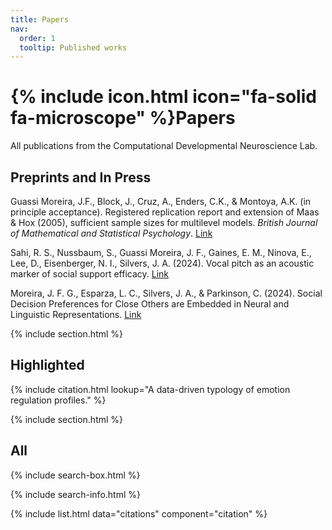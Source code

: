 ```yaml
---
title: Papers
nav:
  order: 1
  tooltip: Published works
---
```


# {% include icon.html icon="fa-solid fa-microscope" %}Papers

All publications from the Computational Developmental Neuroscience Lab.

## Preprints and In Press

Guassi Moreira, J.F., Block, J., Cruz, A., Enders, C.K., & Montoya, A.K. (in principle acceptance). Registered replication report and extension of Maas & Hox (2005), sufficient sample sizes for multilevel models. *British Journal of Mathematical and Statistical Psychology*. [Link](https://osf.io/preprints/psyarxiv/fk8jz)

Sahi, R. S., Nussbaum, S., Guassi Moreira, J. F., Gaines, E. M., Ninova, E., Lee, D., Eisenberger, N. I., Silvers, J. A. (2024). Vocal pitch as an acoustic marker of social support efficacy. [Link](https://doi.org/10.31234/osf.io/x5te2)

Moreira, J. F. G., Esparza, L. C., Silvers, J. A., & Parkinson, C. (2024). Social Decision Preferences for Close Others are Embedded in Neural and Linguistic Representations. [Link](https://doi.org/10.1101/2024.07.16.603808)

{% include section.html %}

## Highlighted

{% include citation.html lookup="A data-driven typology of emotion regulation profiles." %}

{% include section.html %}

## All

{% include search-box.html %}

{% include search-info.html %}

{% include list.html data="citations" component="citation" %}
